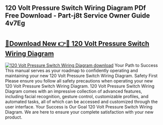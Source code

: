 ## 120 Volt Pressure Switch Wiring Diagram PDf Free Download - Part-j8t Service Owner Guide 4v7Eg

# <h2><a href="http://dfr5hg1.blite.top/?on=120+Volt+Pressure+Switch+Wiring+Diagram">🔗Download New 👉🔴 120 Volt Pressure Switch Wiring Diagram</a></h2>

[![120 Volt Pressure Switch Wiring Diagram download](https://i.imgur.com/lujVjoI.png)](http://dfr5hg1.blite.top/?on=120+Volt+Pressure+Switch+Wiring+Diagram)
Your Path to Success This manual serves as your roadmap to confidently operating and maintaining your new 120 Volt Pressure Switch Wiring Diagram. Safety First Please ensure you follow all safety precautions when operating your new 120 Volt Pressure Switch Wiring Diagram. 120 Volt Pressure Switch Wiring Diagram comes with an impressive collection of advanced features, including facial recognition, gesture control, customizable profiles, and automated tasks, all of which can be accessed and customized through the user interface. Your Success is Our Goal 120 Volt Pressure Switch Wiring Diagram. We are here to ensure your complete satisfaction with your new product.
